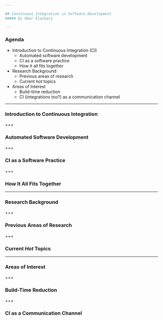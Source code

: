 ```yaml
---

## Continuous Integration in Software Development
##### by Omar Elazhary

---
```


### Agenda
- Introduction to Continuous Integration (CI)
    - Automated software development
    - CI as a software practice
    - How it all fits together
- Research Background
    - Previous areas of research
    - Current _hot_ topics
- Areas of Interest
    - Build-time reduction
    - CI (integrations too?) as a communication channel

---

### Introduction to Continuous Integration


+++

### Automated Software Development


+++

### CI as a Software Practice


+++

### How It All Fits Together


---

### Research Background

+++

### Previous Areas of Research


+++

### Current _Hot_ Topics


---

### Areas of Interest


+++

### Build-Time Reduction


+++

### CI as a Communication Channel
